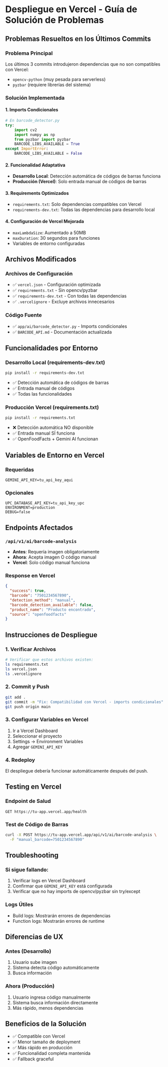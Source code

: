 # Despliegue en Vercel - Guía de Solución de Problemas

## Problemas Resueltos en los Últimos Commits

### Problema Principal
Los últimos 3 commits introdujeron dependencias que no son compatibles con Vercel:
- `opencv-python` (muy pesada para serverless)
- `pyzbar` (requiere librerías del sistema)

### Solución Implementada

#### 1. Imports Condicionales
```python
# En barcode_detector.py
try:
    import cv2
    import numpy as np
    from pyzbar import pyzbar
    BARCODE_LIBS_AVAILABLE = True
except ImportError:
    BARCODE_LIBS_AVAILABLE = False
```

#### 2. Funcionalidad Adaptativa
- **Desarrollo Local**: Detección automática de códigos de barras funciona
- **Producción (Vercel)**: Solo entrada manual de códigos de barras

#### 3. Requirements Optimizados
- `requirements.txt`: Solo dependencias compatibles con Vercel
- `requirements-dev.txt`: Todas las dependencias para desarrollo local

#### 4. Configuración de Vercel Mejorada
- `maxLambdaSize`: Aumentado a 50MB
- `maxDuration`: 30 segundos para funciones
- Variables de entorno configuradas

## Archivos Modificados

### Archivos de Configuración
- ✅ `vercel.json` - Configuración optimizada
- ✅ `requirements.txt` - Sin opencv/pyzbar
- ✅ `requirements-dev.txt` - Con todas las dependencias
- ✅ `.vercelignore` - Excluye archivos innecesarios

### Código Fuente
- ✅ `app/ai/barcode_detector.py` - Imports condicionales
- ✅ `BARCODE_API.md` - Documentación actualizada

## Funcionalidades por Entorno

### Desarrollo Local (requirements-dev.txt)
```bash
pip install -r requirements-dev.txt
```
- ✅ Detección automática de códigos de barras
- ✅ Entrada manual de códigos
- ✅ Todas las funcionalidades

### Producción Vercel (requirements.txt)
```bash
pip install -r requirements.txt
```
- ❌ Detección automática NO disponible
- ✅ Entrada manual SÍ funciona
- ✅ OpenFoodFacts + Gemini AI funcionan

## Variables de Entorno en Vercel

### Requeridas
```
GEMINI_API_KEY=tu_api_key_aqui
```

### Opcionales
```
UPC_DATABASE_API_KEY=tu_api_key_upc
ENVIRONMENT=production
DEBUG=false
```

## Endpoints Afectados

### `/api/v1/ai/barcode-analysis`
- **Antes**: Requería imagen obligatoriamente
- **Ahora**: Acepta imagen O código manual
- **Vercel**: Solo código manual funciona

### Response en Vercel
```json
{
  "success": true,
  "barcode": "7501234567890",
  "detection_method": "manual",
  "barcode_detection_available": false,
  "product_name": "Producto encontrado",
  "source": "openfoodfacts"
}
```

## Instrucciones de Despliegue

### 1. Verificar Archivos
```bash
# Verificar que estos archivos existen:
ls requirements.txt
ls vercel.json
ls .vercelignore
```

### 2. Commit y Push
```bash
git add .
git commit -m "Fix: Compatibilidad con Vercel - imports condicionales"
git push origin main
```

### 3. Configurar Variables en Vercel
1. Ir a Vercel Dashboard
2. Seleccionar el proyecto
3. Settings → Environment Variables
4. Agregar `GEMINI_API_KEY`

### 4. Redeploy
El despliegue debería funcionar automáticamente después del push.

## Testing en Vercel

### Endpoint de Salud
```
GET https://tu-app.vercel.app/health
```

### Test de Código de Barras
```bash
curl -X POST https://tu-app.vercel.app/api/v1/ai/barcode-analysis \
  -F "manual_barcode=7501234567890"
```

## Troubleshooting

### Si sigue fallando:
1. Verificar logs en Vercel Dashboard
2. Confirmar que `GEMINI_API_KEY` está configurada
3. Verificar que no hay imports de opencv/pyzbar sin try/except

### Logs Útiles
- Build logs: Mostrarán errores de dependencias
- Function logs: Mostrarán errores de runtime

## Diferencias de UX

### Antes (Desarrollo)
1. Usuario sube imagen
2. Sistema detecta código automáticamente
3. Busca información

### Ahora (Producción)
1. Usuario ingresa código manualmente
2. Sistema busca información directamente
3. Más rápido, menos dependencias

## Beneficios de la Solución

- ✅ Compatible con Vercel
- ✅ Menor tamaño de deployment
- ✅ Más rápido en producción
- ✅ Funcionalidad completa mantenida
- ✅ Fallback graceful